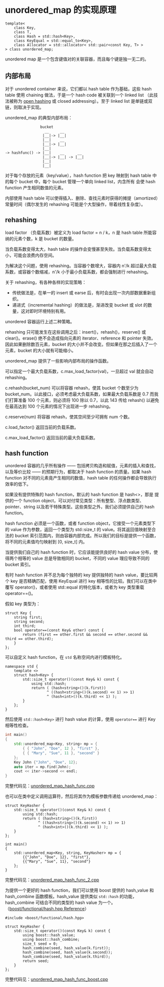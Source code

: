 # unordered_map 的实现原理

```
template<
    class Key,
    class T,
    class Hash = std::hash<Key>,
    class KeyEqual = std::equal_to<Key>,
    class Allocator = std::allocator< std::pair<const Key, T> >
> class unordered_map;
```

unordered map 是一个包含键值对的关联容器，而且每个键是独一无二的。

## 内部布局

对于 unordered container 来说，它们都以 hash table 作为基础，这些 hash table 使用 chaining 做法，于是一个 hash code 被关联到一个 linked list （此技法被称为 [open hashing](https://stackoverflow.com/questions/9124331/meaning-of-open-hashing-and-closed-hashing) 或 closed addressing）。至于 linked list 是单链或双链，则取决于实现。

unordered_map 的典型内部布局：

```
                bucket
                  __     __
                 |__|-> |__|
                 |__|    __
                 |__|-> |__|
                 |__|
-> hashfunc() -> |__|    __      __
                 |__|-> |__| -> |__|
                 |__|
                 |__|
```

对于每个存放的元素（key/value），hash function 把 key 映射到 hash table 中的每个 bucket 中，每个 bucket 管理一个单向 linked list，内含所有 会使 hash function 产生相同数值的元素。 

内部使用 hash table 可以使得插入、删除、查找元素时获得的摊提（amortized）常量时间（偶尔发生的 rehashing 可能是个大型操作，带着线性复杂度）。

## rehashing

load factor （负载系数）被定义为 load factor = n / k，n 是 hash table 所能容纳的元素个数，k 是 bucket 的数量。

当负载系数变得太大，hash table 的操作会变慢甚至失败。当负载系数变得太小，可能会浪费内存空间。

为解决这个问题，使用 rehashing。当容器个数增大，容器内 n'/k 超过最大负载系数，或容器个数缩减，n'/k 小于最小负载系数，都会强制进行 rehashing。

关于 rehashing，有各种各样的实现策略：
- 传统做法是，在单一的 insert 或 earse 后，有时会出现一次内部数据重新组织。
- 递进式（incremental hashing）的做法是，渐进改变 bucket 或 slot 的数量，这对即时环境特别有用。

unordered 容器运行上述二种策略。

rehashing 只可能发生在这些调用之后：insert()，rehash()，reserve() 或 clear()。erase() 绝不会造成指向元素的 iterator、reference 和 pointer 失效。因此如果删除数百元素，bucket 的大小并不会改变。但如果在那之后插入了一个元素，bucket 的大小就有可能缩小。

unordered_map 提供了一些影响内部布局的操作函数。

可以指定一个最大负载系数，c.max_load_factor(val)，一旦超过 val 就会自动 rehashing。

c.rehash(bucket_num) 可以将容器 rehash，使其 bucket 个数至少为 bucket_num。以此接口，必须考虑最大负载系数，如果最大负载系数是 0.7 而我们打算准备 100 个元素，则必须将 100 除以 0.7，以此 143 传给 rehash() 以避免在最高达到 100 个元素的情况下出现进一步 rehashing。

c.reserve(num) 将容器 rehash，使其空间至少可拥有 num 个数。

c.load_factor() 返回当前的负载系数。

c.max_load_factor() 返回当前的最大负载系数。

## hash function

unordered 容器的几乎所有操作 —— 包括拷贝构造和赋值，元素的插入和查找，以及等价比较 —— 的预期行为，都取决于 hash function 的质量。如果 hash function 对不同的元素竟产生相同的数值，hash table 的任何操作都会导致执行效率的低下。

如果没有提供特殊的 hash function，默认的 hash function 是 hash<>，那是 <functional> 提供的一个 function object，可以对付常见类型：所有整型、浮点数类型、pointer、string 以及若干特殊类型。这些类型之外，我们必须提供自己的 hash function。

hash function 必须是一个函数，或者 function object，它接受一个元素类型下的 value 作为参数，返回一个类型为 std::size_t 的 value。将其返回值映射至合法的 bucket 索引范围内，则由容器内部完成。所以我们的目标是提供一个函数，将不同的元素值均匀映射到 [0, size_t] 内。

当提供我们自己的 hash function 时，它应该能提供良好的 hash value 分布，使得两个相等的 value 总是导致相同的 bucket，不同的 value 理应导致不同的 bucket 索引。

有时 hash function 并不总为每个独特的 key 提供独特的 hash value，要比较两个 key 是否精确匹配，使用 KeyEqual 进行 key 相等性的比较。我们可以在类中覆写 operator()，或者使用 std::equal 的特化版本，或者为 key 类型重载 operator==()。

假如 key 类型为：

```
struct Key {
    string first;
    string second;
    int third;
    bool operator==(const Key& other) const {
        return (first == other.first && second == other.second && third == other.third);
    }
};
```

可以自定义 hash function，在 `std` 名称空间内进行模板特化。

```
namespace std {
    template <>
    struct hash<Key> {
        std::size_t operator()(const Key& k) const {
            using std::hash;
            return ( (hash<string>()(k.first)) 
                   ^ ((hash<string>()(k.second) << 1) >> 1) 
                   ^ (hash<int>()(k.third) << 1) );
        }
    };
}
```

然后使用 `std::hash<Key>` 进行 hash value 的计算，使用 `operator==` 进行 Key 相等性检查。 

```cpp
int main()
{
    std::unordered_map<Key, string> mp = {
        { { "John", "Doe", 12 }, "first" },
        { { "Mary", "Sue", 11 }, "second" }
    };
    Key John {"John", "Doe", 12};
    auto iter = mp.find(John);
    cout << iter->second << endl;
}
```

完整代码见：[unordered_map_hash_func.cpp](https://github.com/Rjerk/snippets/blob/master/c%2B%2B_example/unordered_map_hash_func.cpp)

也可以在类中定义调用运算符，然后将其作为模板参数传递给 unordered_map：

```
struct KeyHasher {
	std::size_t operator()(const Key& k) const {
		using std::hash;
        return ( (hash<string>()(k.first)) 
               ^ ((hash<string>()(k.second) << 1) >> 1) 
               ^ (hash<int>()(k.third) << 1) );
	}
};

int main()
{
    std::unordered_map<Key, string, KeyHasher> mp = {
        {{"John", "Doe", 12}, "first"},
        {{"Mary", "Sue", 11}, "second"}
    };
}
```

完整代码见：[unordered_map_hash_func_2.cpp](https://github.com/Rjerk/snippets/blob/master/c%2B%2B_example/unordered_map_hash_func_2.cpp)



为提供一个更好的 hash function，我们可以使用 boost 提供的 hash_value 和 hash_combine 函数模板。hash_value 提供类似 `std::hash` 的功能，hash_combine 可结合不同的类型的 hash value 为一个。（[boost/functional/hash.hpp Reference](http://www.boost.org/doc/libs/1_64_0/doc/html/hash/reference.html)）

```
#include <boost/functional/hash.hpp>

struct KeyHasher {
	std::size_t operator()(const Key& k) const {
		using boost::hash_value;
		using boost::hash_combine;
		size_t seed = 0;
		hash_combine(seed, hash_value(k.first));
		hash_combine(seed, hash_value(k.second));
		hash_combine(seed, hash_value(k.third));
		return seed;
	}
};
```

完整代码见：[unordered_map_hash_func_boost.cpp](https://github.com/Rjerk/snippets/blob/master/c%2B%2B_example/unordered_map_hash_func_boost.cpp)
